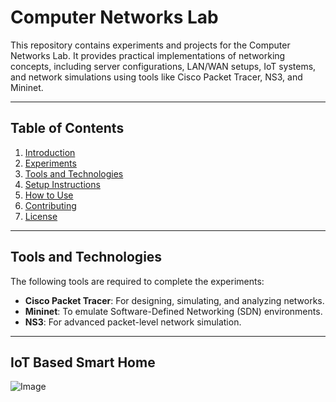 # Computer Networks Lab

This repository contains experiments and projects for the Computer Networks Lab. It provides practical implementations of networking concepts, including server configurations, LAN/WAN setups, IoT systems, and network simulations using tools like Cisco Packet Tracer, NS3, and Mininet.

---

## Table of Contents
1. [Introduction](#introduction)
2. [Experiments](#experiments)
3. [Tools and Technologies](#tools-and-technologies)
4. [Setup Instructions](#setup-instructions)
5. [How to Use](#how-to-use)
6. [Contributing](#contributing)
7. [License](#license)

---

## Tools and Technologies

The following tools are required to complete the experiments:

- **Cisco Packet Tracer**: For designing, simulating, and analyzing networks.
- **Mininet**: To emulate Software-Defined Networking (SDN) environments.
- **NS3**: For advanced packet-level network simulation.

---
## IoT Based Smart Home

![Image](https://github.com/user-attachments/assets/d2b7722d-1c04-4282-8d23-da65683f5ab9)
